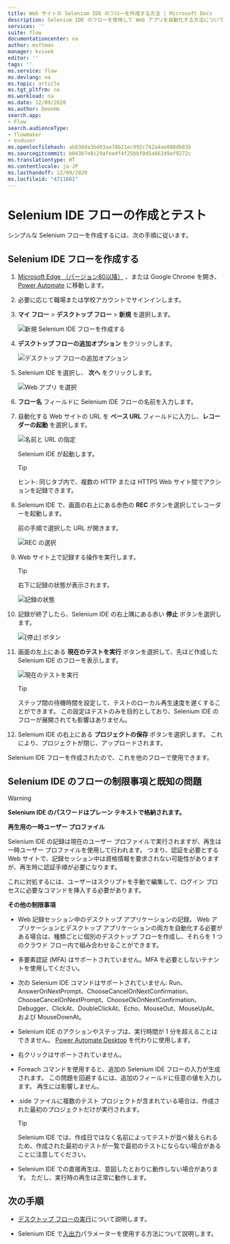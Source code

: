 ```yaml
---
title: Web サイトの Selenium IDE のフローを作成する方法 | Microsoft Docs
description: Selenium IDE のフローを使用して Web アプリを自動化する方法について説明します。
services: ''
suite: flow
documentationcenter: na
author: msftman
manager: kvivek
editor: ''
tags: ''
ms.service: flow
ms.devlang: na
ms.topic: article
ms.tgt_pltfrm: na
ms.workload: na
ms.date: 12/09/2020
ms.author: DeonHe
search.app:
- Flow
search.audienceType:
- flowmaker
- enduser
ms.openlocfilehash: ab838da3bd03aa78b21ec992c742a4ae088db03b
ms.sourcegitcommit: b043b7e8c29afee4f4f25bbf0d5a662d9af9272c
ms.translationtype: HT
ms.contentlocale: ja-JP
ms.lasthandoff: 12/09/2020
ms.locfileid: "4711661"
---
```

# <a name="create-and-test-selenium-ide-flows"></a>Selenium IDE フローの作成とテスト

シンプルな Selenium フローを作成するには、次の手順に従います。

## <a name="create-a-selenium-ide-flow"></a>Selenium IDE フローを作成する

1. [Microsoft Edge （バージョン80以降）](https://www.microsoft.com/edge) 、または Google Chrome を開き、[Power Automate](https://flow.microsoft.com/) に移動します。

1. 必要に応じて職場または学校アカウントでサインインします。

1. **マイ フロー** > **デスクトップ フロー** > **新規** を選択します。

   ![新規 Selenium IDE フローを作成する](../media/create-windows-desktop-flow/create-new-windowsrecorder.png "新規 Selenium IDE フローを作成する")

1. **デスクトップ フローの追加オプション** をクリックします。
    
   ![デスクトップ フローの追加オプション](../media/create-windows-desktop-flow/click-Additional-desktop-flow-options.png "デスクトップ フローの追加オプション")

1. Selenium IDE を選択し、 **次へ** をクリックします。
    
   ![Web アプリ を選択](../media/create-web-desktop-flow/select-seleniumIDE-flow.png "Web アプリ を選択")

1. **フロー名** フィールドに Selenium IDE フローの名前を入力します。

1. 自動化する Web サイトの URL を **ベース URL** フィールドに入力し、**レコーダーの起動** を選択します。

   ![名前と URL の指定](../media/create-web-desktop-flow/give-a-selenium-flow-name.png "名前と URL の指定") 

   Selenium IDE が起動します。

   >[!TIP] 
   >ヒント: 同じタブ内で、複数の HTTP または HTTPS Web サイト間でアクションを記録できます。  

1. Selenium IDE で、画面の右上にある赤色の **REC** ボタンを選択してレコーダーを起動します。

   前の手順で選択した URL が開きます。

   ![REC の選択](../media/create-web-desktop-flow/select-rec.png "REC の選択")

1.  Web サイト上で記録する操作を実行します。 
    
    >[!TIP]
    >右下に記録の状態が表示されます。

    ![記録の状態](../media/create-web-desktop-flow/recording-status.png "記録の状態")

1.  記録が終了したら、Selenium IDE の右上隅にある赤い **停止** ボタンを選択します。

    ![[停止] ボタン](../media/create-web-desktop-flow/stop-button.png "[停止] ボタン" )

1. 画面の左上にある **現在のテストを実行** ボタンを選択して、先ほど作成した Selenium IDE のフローを表示します。

    ![現在のテストを実行](../media/create-web-desktop-flow/run-test.png "現在のテストを実行")

   >[!TIP]
   >ステップ間の待機時間を設定して、テストのローカル再生速度を遅くすることができます。 この設定はテストのみを目的としており、Selenium IDE のフローが展開されても影響はありません。  
  
1. Selenium IDE の右上にある **プロジェクトの保存** ボタンを選択します。 これにより、プロジェクトが閉じ、アップロードされます。

Selenium IDE フローを作成されたので、これを他のフローで使用できます。

## <a name="limitations-and-known-issues-for-selenium-ide-flows"></a>Selenium IDE のフローの制限事項と既知の問題

>[!WARNING]
>**Selenium IDE のパスワードはプレーン テキストで格納されます。**  

**再生用の一時ユーザー プロファイル**

Selenium IDE の記録は現在のユーザー プロファイルで実行されますが、再生は一時ユーザー プロファイルを使用して行われます。 つまり、認証を必要とする Web サイトで、記録セッション中は資格情報を要求されない可能性がありますが、再生時に認証手順が必要になります。 

これに対処するには、ユーザーはスクリプトを手動で編集して、ログイン プロセスに必要なコマンドを挿入する必要があります。

**その他の制限事項**

-   Web 記録セッション中のデスクトップ アプリケーションの記録。 Web アプリケーションとデスクトップ アプリケーションの両方を自動化する必要がある場合は、種類ごとに個別のデスクトップ フローを作成し、それらを 1 つのクラウド フロー内で組み合わせることができます。

- 多要素認証 (MFA) はサポートされていません。MFA を必要としないテナントを使用してください。

- 次の Selenium IDE コマンドはサポートされていません: Run、AnswerOnNextPrompt、ChooseCancelOnNextConfirmation、ChooseCancelOnNextPrompt、ChooseOkOnNextConfirmation、Debugger、ClickAt、DoubleClickAt、Echo、MouseOut、MouseUpAt、および MouseDownAt。

- Selenium IDE のアクションやステップは、実行時間が 1 分を超えることはできません。  [Power Automate Desktop](introduction.md) を代わりに使用します。

- 右クリックはサポートされていません。 

-   Foreach コマンドを使用すると、追加の Selenium IDE フローの入力が生成されます。 この問題を回避するには、追加のフィールドに任意の値を入力します。 再生には影響しません。

- .side ファイルに複数のテスト プロジェクトが含まれている場合は、作成された最初のプロジェクトだけが実行されます。 
   
   >[!TIP]
   >Selenium IDE では、作成日ではなく名前によってテストが並べ替えられるため、作成された最初のテストが一覧で最初のテストにならない場合があることに注意してください。

-   Selenium IDE での直接再生は、意図したとおりに動作しない場合があります。 ただし、実行時の再生は正常に動作します。

## <a name="next-steps"></a>次の手順

- [デスクトップ フローの実行](run-desktop-flow.md)について説明します。

- Selenium IDE で[入出力](inputs-outputs-web.md)パラメーターを使用する方法について説明します。

 
